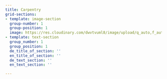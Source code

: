 ```yaml
---
title: Carpentry
grid-sections:
- template: image-section
  group-number: 1
  group-position: 1
  image: https://res.cloudinary.com/dwvtvuml8/image/upload/q_auto,f_auto,dpr_auto/v1612451853/Studio_Project_jdxmgn.jpg
- template: text-section
  group_number: 1
  group_position: 1
  de_title_of_section: ''
  en_title_of_section: ''
  de_text_section: ''
  en_text_section: ''

---
```


